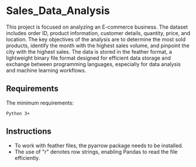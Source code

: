 ﻿# Sales_Data_Analysis

This project is focused on analyzing an E-commerce business.
The dataset includes order ID, product information, customer details, 
quantity, price, and location. The key objectives of the analysis are to 
determine the most sold products, identify the month with the highest sales
volume, and pinpoint the city with the highest sales. The data is stored in 
the feather format, a lightweight binary file format designed for efficient 
data storage and exchange between programming languages, especially for data 
analysis and machine learning workflows.




## Requirements 
The minimum requirements:

    Python 3+


## Instructions
- To work with feather files, the pyarrow package needs to be installed. 
- The use of "r" denotes row strings, enabling Pandas to read the file 
efficiently.






